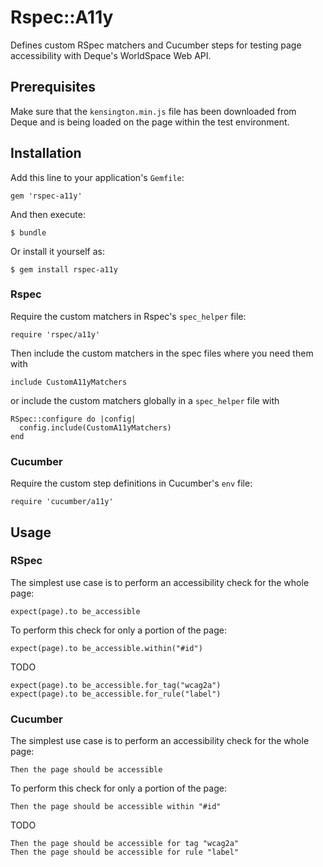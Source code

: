 # Rspec::A11y

Defines custom RSpec matchers and Cucumber steps for testing page accessibility with Deque's WorldSpace Web API.

## Prerequisites

Make sure that the `kensington.min.js` file has been downloaded from Deque and is being loaded on the page within the test environment.

## Installation

Add this line to your application's `Gemfile`:

    gem 'rspec-a11y'

And then execute:

    $ bundle

Or install it yourself as:

    $ gem install rspec-a11y

### Rspec

Require the custom matchers in Rspec's `spec_helper` file:

    require 'rspec/a11y'

Then include the custom matchers in the spec files where you need them with

    include CustomA11yMatchers

or include the custom matchers globally in a `spec_helper` file with

    RSpec::configure do |config|
      config.include(CustomA11yMatchers)
    end

### Cucumber

Require the custom step definitions in Cucumber's `env` file:

    require 'cucumber/a11y'

## Usage

### RSpec

The simplest use case is to perform an accessibility check for the whole page:

    expect(page).to be_accessible

To perform this check for only a portion of the page:

    expect(page).to be_accessible.within("#id")

TODO

    expect(page).to be_accessible.for_tag("wcag2a")
    expect(page).to be_accessible.for_rule("label")

### Cucumber

The simplest use case is to perform an accessibility check for the whole page:

    Then the page should be accessible

To perform this check for only a portion of the page:

    Then the page should be accessible within "#id"

TODO

    Then the page should be accessible for tag "wcag2a"
    Then the page should be accessible for rule "label"
